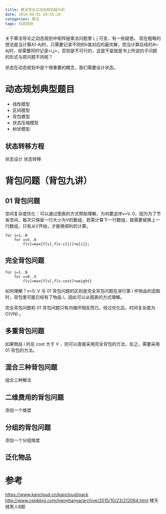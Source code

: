 ```yaml
---
title: 算法导论之动态规划疑与析
date: 2019-04-01 14:55:26
categories: 算法
tags: 动态规划
---
```


关于算法导论之动态规划中矩阵链乘法问题里 i, j 可变，有一些疑惑。
现在粗略的想法是当计算A1-Aj时，只需要记录不同的k值对应的最优解，而当计算后续的Ai-Aj时，却需要同时记录<i,j>，否则是不可行的，这是不是就是书上所说的子问题的形式与原问题不同呢？

<!-- more -->
状态在动态规划中是个很重要的概念，我们需要设计状态。

# 动态规划典型题目

- 线性模型
- 区间模型
- 背包模型
- 状态压缩模型
- 树状模型

## 状态转移方程

状态设计
状态转移

# 背包问题（背包九讲）

## 01 背包问题

空间复杂度优化：可以通过图表的方式帮助理解，为何要逆序v=V..0，因为为了节省空间，每次只保留一行大小为V的数组，若需计算下一行数组，就需要替换上一行数组，只有从V开始，才能够顺利的计算。
```
for i=1..N
    for v=V..0
        f[v]=max{f[v],f[v-c[i]]+w[i]};

```

## 完全背包问题

```
for i=1..N
    for v=0..V
        f[v]=max{f[v],f[v-cost]+weight}
```
如何理解？v=0..V 与 01 背包问题的区别是完全背包问题在进行第 i 件物品的选取时，背包里可能已经有了物品 i，因此可以从图表的方式理解。

完全背包问题和 01 背包问题只有内循环相反而已。经过优化后，时间复杂度为 O(VN) 。

## 多重背包问题

如果物品 i 的总 cost 大于 V ，则可以直接采用完全背包的方法，反之，需要采用 01 背包的方法。

## 混合三种背包问题
组合三种解法
## 二维费用的背包问题
添加一个维度
## 分组的背包问题
添加一个分组维度
## 泛化物品

# 参考
https://www.kancloud.cn/kancloud/pack
http://www.cppblog.com/menjitianya/archive/2015/10/23/212084.html
楼天城男人8题
